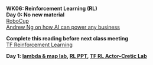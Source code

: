 **WK06: Reinforcement Learning (RL)**  
**Day 0: No new material**  
[RoboCup](https://www.robocup.org/a_brief_history_of_robocup)  
[Andrew Ng on how AI can power any business](https://www.ted.com/talks/andrew_ng_how_ai_could_empower_any_business?language=en)  

**Complete this reading before next class meeting**  
[TF Reinforcement Learning](https://www.tensorflow.org/agents/tutorials/0_intro_rl)  

**Day 1: [lambda & map lab](https://colab.research.google.com/drive/18hEb8oVn7bghj5HkCg6HziRxVH8s78vT?usp=sharing), [RL PPT](https://www.dropbox.com/s/je3r00ft8xfoa2r/06-0%20Reinforcement%20Learning.pptx?dl=0), [TF RL Actor-Cretic Lab](https://colab.research.google.com/drive/15V79kVzErQA9pVt2a47Ezvt2QVDKc2oV?usp=sharing)**  
